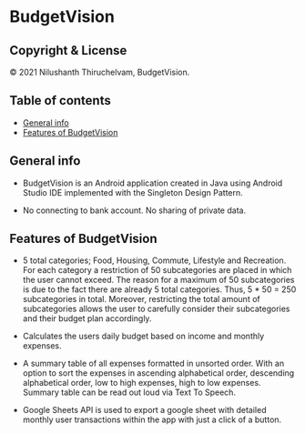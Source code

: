 # BudgetVision 

## Copyright & License 
© 2021 Nilushanth Thiruchelvam, BudgetVision.

## Table of contents
- [General info](#general-info)
- [Features of BudgetVision](#features-of-budgetvision)

## General info
- BudgetVision is an Android application created in Java using Android Studio IDE implemented with the Singleton Design Pattern. 

- No connecting to bank account. No sharing of private data. 


## Features of BudgetVision
- 5 total categories; Food, Housing, Commute, Lifestyle and Recreation. For each category a restriction of 50 subcategories are placed in which the user cannot exceed. The reason for a maximum of 50 subcategories is due to the fact there are already 5 total categories. Thus, 5 * 50 = 250 subcategories in total. Moreover, restricting the total amount of subcategories allows the user to carefully consider their subcategories and their budget plan accordingly. 

- Calculates the users daily budget based on income and monthly expenses.

- A summary table of all expenses formatted in unsorted order. With an option to sort the expenses in ascending alphabetical order, descending alphabetical order, low to high expenses, high to low expenses. Summary table can be read out loud via Text To Speech. 

- Google Sheets API is used to export a google sheet with detailed monthly user transactions within the app with just a click of a button. 

